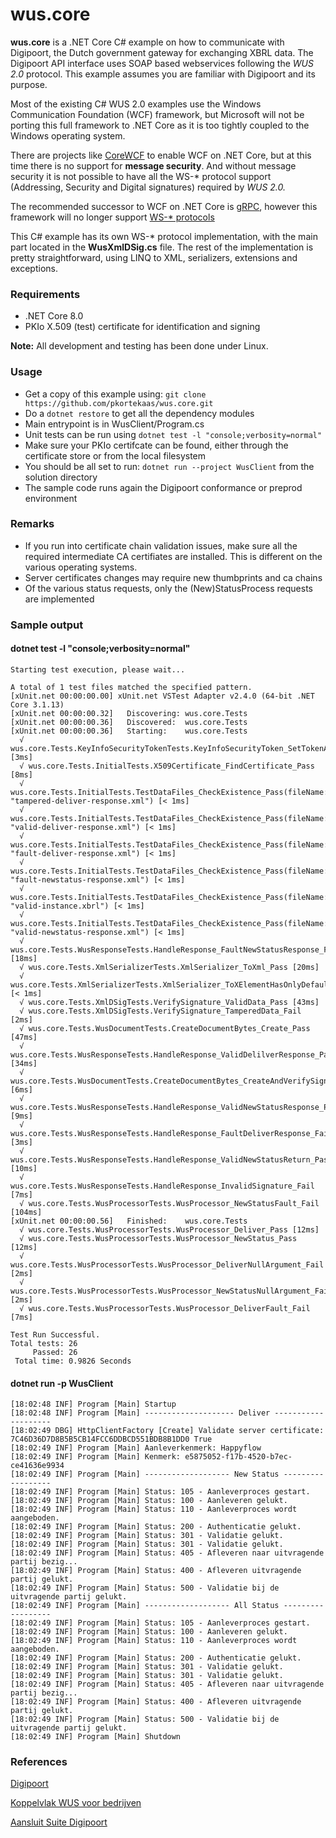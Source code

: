 # wus.core

**wus.core** is a .NET Core C# example on how to communicate with Digipoort, the Dutch government gateway for exchanging XBRL data. The Digipoort API interface uses SOAP based webservices following the *WUS 2.0* protocol. This example assumes you are familiar with Digipoort and its purpose.

Most of the existing C# WUS 2.0 examples use the Windows Communication Foundation (WCF) framework, but Microsoft will not be porting this full framework to .NET Core as it is too tightly coupled to the Windows operating system.

There are projects like [CoreWCF](https://github.com/CoreWCF/CoreWCF) to enable WCF on .NET Core, but at this time there is no support for **message security**. And without message security it is not possible to have all the WS-* protocol support (Addressing, Security and Digital signatures) required by *WUS 2.0.*

The recommended successor to WCF on .NET Core is [gRPC](https://grpc.io/), however this framework will no longer support [WS-* protocols](https://docs.microsoft.com/en-us/dotnet/architecture/grpc-for-wcf-developers/ws-protocols)

This C# example has its own WS-* protocol implementation, with the main part located in the **WusXmlDSig.cs** file. The rest of the implementation is pretty straightforward, using LINQ to XML, serializers, extensions and exceptions.

### Requirements
- .NET Core 8.0
- PKIo X.509 (test) certificate for identification and signing

**Note:** All development and testing has been done under Linux.

### Usage
- Get a copy of this example using: `git clone https://github.com/pkortekaas/wus.core.git`
- Do a `dotnet restore` to get all the dependency modules
- Main entrypoint is in WusClient/Program.cs
- Unit tests can be run using `dotnet test -l "console;verbosity=normal"`
- Make sure your PKIo certifcate can be found, either through the certificate store or from the local filesystem
- You should be all set to run: `dotnet run --project WusClient` from the solution directory
- The sample code runs again the Digipoort conformance or preprod environment

### Remarks
- If you run into certificate chain validation issues, make sure all the required intermediate CA certifiates are installed. This is different on the various operating systems.
- Server certificates changes may require new thumbprints and ca chains
- Of the various status requests, only the (New)StatusProcess requests are implemented

### Sample output
#### dotnet test -l "console;verbosity=normal"
````
Starting test execution, please wait...

A total of 1 test files matched the specified pattern.
[xUnit.net 00:00:00.00] xUnit.net VSTest Adapter v2.4.0 (64-bit .NET Core 3.1.13)
[xUnit.net 00:00:00.32]   Discovering: wus.core.Tests
[xUnit.net 00:00:00.36]   Discovered:  wus.core.Tests
[xUnit.net 00:00:00.36]   Starting:    wus.core.Tests
  √ wus.core.Tests.KeyInfoSecurityTokenTests.KeyInfoSecurityToken_SetTokenAndPrefixAndVerify_Pass [3ms]
  √ wus.core.Tests.InitialTests.X509Certificate_FindCertificate_Pass [8ms]
  √ wus.core.Tests.InitialTests.TestDataFiles_CheckExistence_Pass(fileName: "tampered-deliver-response.xml") [< 1ms]
  √ wus.core.Tests.InitialTests.TestDataFiles_CheckExistence_Pass(fileName: "valid-deliver-response.xml") [< 1ms]
  √ wus.core.Tests.InitialTests.TestDataFiles_CheckExistence_Pass(fileName: "fault-deliver-response.xml") [< 1ms]
  √ wus.core.Tests.InitialTests.TestDataFiles_CheckExistence_Pass(fileName: "fault-newstatus-response.xml") [< 1ms]
  √ wus.core.Tests.InitialTests.TestDataFiles_CheckExistence_Pass(fileName: "valid-instance.xbrl") [< 1ms]
  √ wus.core.Tests.InitialTests.TestDataFiles_CheckExistence_Pass(fileName: "valid-newstatus-response.xml") [< 1ms]
  √ wus.core.Tests.WusResponseTests.HandleResponse_FaultNewStatusResponse_Fail [18ms]
  √ wus.core.Tests.XmlSerializerTests.XmlSerializer_ToXml_Pass [20ms]
  √ wus.core.Tests.XmlSerializerTests.XmlSerializer_ToXElementHasOnlyDefaultNamespace_Pass [< 1ms]
  √ wus.core.Tests.XmlDSigTests.VerifySignature_ValidData_Pass [43ms]
  √ wus.core.Tests.XmlDSigTests.VerifySignature_TamperedData_Fail [2ms]
  √ wus.core.Tests.WusDocumentTests.CreateDocumentBytes_Create_Pass [47ms]
  √ wus.core.Tests.WusResponseTests.HandleResponse_ValidDelilverResponse_Pass [34ms]
  √ wus.core.Tests.WusDocumentTests.CreateDocumentBytes_CreateAndVerifySignature_Pass [6ms]
  √ wus.core.Tests.WusResponseTests.HandleResponse_ValidNewStatusResponse_Pass [9ms]
  √ wus.core.Tests.WusResponseTests.HandleResponse_FaultDeliverResponse_Fail [3ms]
  √ wus.core.Tests.WusResponseTests.HandleResponse_ValidNewStatusReturn_Pass [10ms]
  √ wus.core.Tests.WusResponseTests.HandleResponse_InvalidSignature_Fail [7ms]
  √ wus.core.Tests.WusProcessorTests.WusProcessor_NewStatusFault_Fail [104ms]
[xUnit.net 00:00:00.56]   Finished:    wus.core.Tests
  √ wus.core.Tests.WusProcessorTests.WusProcessor_Deliver_Pass [12ms]
  √ wus.core.Tests.WusProcessorTests.WusProcessor_NewStatus_Pass [12ms]
  √ wus.core.Tests.WusProcessorTests.WusProcessor_DeliverNullArgument_Fail [2ms]
  √ wus.core.Tests.WusProcessorTests.WusProcessor_NewStatusNullArgument_Fail [2ms]
  √ wus.core.Tests.WusProcessorTests.WusProcessor_DeliverFault_Fail [7ms]

Test Run Successful.
Total tests: 26
     Passed: 26
 Total time: 0.9826 Seconds
````

#### dotnet run -p WusClient
```
[18:02:48 INF] Program [Main] Startup
[18:02:48 INF] Program [Main] -------------------- Deliver --------------------
[18:02:49 DBG] HttpClientFactory [Create] Validate server certificate: 7C46D36D7D8B5B5CB14FCC6DDBCD551BDB8B1DD0 True
[18:02:49 INF] Program [Main] Aanleverkenmerk: Happyflow
[18:02:49 INF] Program [Main] Kenmerk: e5875052-f17b-4520-b7ec-ce41636e9934
[18:02:49 INF] Program [Main] ------------------- New Status ------------------
[18:02:49 INF] Program [Main] Status: 105 - Aanleverproces gestart.
[18:02:49 INF] Program [Main] Status: 100 - Aanleveren gelukt.
[18:02:49 INF] Program [Main] Status: 110 - Aanleverproces wordt aangeboden.
[18:02:49 INF] Program [Main] Status: 200 - Authenticatie gelukt.
[18:02:49 INF] Program [Main] Status: 301 - Validatie gelukt.
[18:02:49 INF] Program [Main] Status: 301 - Validatie gelukt.
[18:02:49 INF] Program [Main] Status: 405 - Afleveren naar uitvragende partij bezig...
[18:02:49 INF] Program [Main] Status: 400 - Afleveren uitvragende partij gelukt.
[18:02:49 INF] Program [Main] Status: 500 - Validatie bij de uitvragende partij gelukt.
[18:02:49 INF] Program [Main] ------------------- All Status ------------------
[18:02:49 INF] Program [Main] Status: 105 - Aanleverproces gestart.
[18:02:49 INF] Program [Main] Status: 100 - Aanleveren gelukt.
[18:02:49 INF] Program [Main] Status: 110 - Aanleverproces wordt aangeboden.
[18:02:49 INF] Program [Main] Status: 200 - Authenticatie gelukt.
[18:02:49 INF] Program [Main] Status: 301 - Validatie gelukt.
[18:02:49 INF] Program [Main] Status: 301 - Validatie gelukt.
[18:02:49 INF] Program [Main] Status: 405 - Afleveren naar uitvragende partij bezig...
[18:02:49 INF] Program [Main] Status: 400 - Afleveren uitvragende partij gelukt.
[18:02:49 INF] Program [Main] Status: 500 - Validatie bij de uitvragende partij gelukt.
[18:02:49 INF] Program [Main] Shutdown
```
### References
[Digipoort](https://www.logius.nl/diensten/digipoort)

[Koppelvlak WUS voor bedrijven](https://www.logius.nl/diensten/digipoort/koppelvlakken/wus-voor-bedrijven)

[Aansluit Suite Digipoort](https://aansluiten.procesinfrastructuur.nl/)
